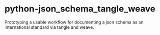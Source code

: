 # python-json_schema_tangle_weave
Prototyping a usable workflow for documenting a json schema as an international standard via tangle and weave.
